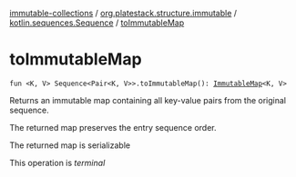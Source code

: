 [immutable-collections](../../index.md) / [org.platestack.structure.immutable](../index.md) / [kotlin.sequences.Sequence](index.md) / [toImmutableMap](.)

# toImmutableMap

`fun <K, V> Sequence<Pair<K, V>>.toImmutableMap(): `[`ImmutableMap`](../-immutable-map.md)`<K, V>`

Returns an immutable map containing all key-value pairs from the original sequence.

The returned map preserves the entry sequence order.

The returned map is serializable

This operation is *terminal*


